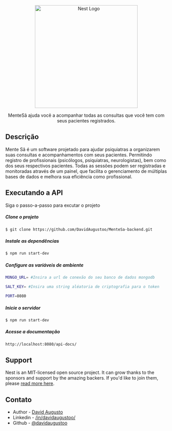 <p align="center">
  <a href="http://nestjs.com/" target="blank"><img src="https://mentesa.davidaugusto.tech/assets/mentesa.26372786.svg" width="320" alt="Nest Logo" /></a>
</p>

[circleci-image]: https://img.shields.io/circleci/build/github/nestjs/nest/master?token=abc123def456
[circleci-url]: https://circleci.com/gh/nestjs/nest

  <p align="center">MenteSã ajuda você a acompanhar todas as consultas que você tem com seus pacientes registrados.</p>
    <p align="center">


## Descrição

Mente Sã é um software projetado para ajudar psiquiatras a organizarem suas consultas e acompanhamentos com seus pacientes. Permitindo registro de profissionais (psicólogos, psiquiatras, neurologistas), bem como dos seus respectivos pacientes. Todas as sessões podem ser registradas e monitoradas através de um painel, que facilita o gerenciamento de múltiplas bases de dados e melhora sua eficiência como profissional.

## Executando a API

Siga o passo-a-passo para excutar o projeto


##### Clone o projeto
```bash
$ git clone https://github.com/DavidAugustoo/MenteSa-backend.git
```

##### Instale as dependências
```bash
$ npm run start-dev
```

##### Configure as variáveis de ambiente
```bash
MONGO_URL= #Insira a url de conexão do seu banco de dados mongodb

SALT_KEY= #Insira uma string aléatoria de criptografia para o token

PORT=8080
```

##### Inicie o servidor
```bash
$ npm run start-dev
```

##### Acesse a documentação
```bash
http://localhost:8080/api-docs/
```

## Support

Nest is an MIT-licensed open source project. It can grow thanks to the sponsors and support by the amazing backers. If you'd like to join them, please [read more here](https://docs.nestjs.com/support).

## Contato

- Author - [David Augusto](https://davidaugusto.tech/)
- Linkedin - [/in/davidaugustoo/](https://www.linkedin.com/in/davidaugustoo/)
- Github - [@davidaugustoo](https://github.com/DavidAugustoo)
